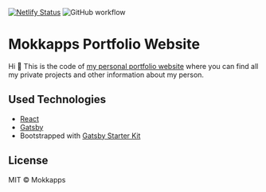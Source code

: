 [![Netlify Status](https://api.netlify.com/api/v1/badges/3a56bccf-9bd3-4306-ae45-f92cef608076/deploy-status)](https://app.netlify.com/sites/mokkapps/deploys)
![GitHub workflow](https://github.com/mokkapps/website/actions/workflows/lint-e2e-deploy.yml/badge.svg)

# Mokkapps Portfolio Website

Hi 👋 This is the code of [my personal portfolio website](<[www.mokkapps.de](https://www.mokkapps.de)>) where you can find all my private projects and other information about my person.

## Used Technologies

- [React](https://reactjs.org/)
- [Gatsby](https://www.gatsbyjs.org/)
- Bootstrapped with [Gatsby Starter Kit](https://github.com/greglobinski/gatsby-starter-kit)

## License

MIT © Mokkapps
